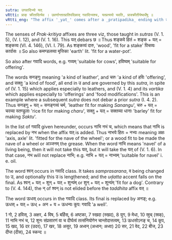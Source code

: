 ```yaml
---
sutra: उगवादिभ्यो यत्
vRtti: प्राक् क्रीतादित्येव । उवर्णान्तात्प्रातिपदिकाद् गवादिभ्यश्च, यत्प्रत्ययो भवति, प्राक्क्रीतीयेष्वर्थेषु ॥
vRtti_eng: "The affix '_yat_' comes after a _pratipadika_ ending with उ (long or short), and after the words गो and the rest, the senses of the affix being those taught upto _Sutra_ (V. 1.37)."
---
```

The senses of _Prak_-_kritiya_ affixes are three viz, those taught in _sutras_ (V. 1. 5), (V. I. 12), and (V. 1. 16). This यत् debars छ ॥ Thus शङ्कवे हितं = शङ्क + यत् = शङ्कव्य (VI. 4. 146), (VI. I. 79). As शङ्कव्यं दारु, 'wood', 'fit for a stake' पिचव्यः कार्पासः ॥ So also कमण्डलव्या मृत्तिका 'earth' lit. 'fit for a water-pot'.

So also after गवादि words, e.g. गव्यम् 'suitable for cows', हविष्यम् 'suitable for offering'.

The words सनङ्गुः meaning 'a kind of leather', and चरुः 'a kind of हविः 'offering', and सक्तुः 'a kind of food', all end in उ and are governed by this _sutra_, in spite of (V. 1. 15) which applies especially to leathers, and (V. 1. 4) and its _vartika_ which applies especially to 'offerings' and 'food modifications'. This is an example where a subsequent _sutra_ does not debar a prior _sutra_ (I. 4. 2). Thus सनङ्गु + यत् = सनङ्गव्यं चर्म, 'leather fit for making _Sanangu_', चरु + यत् = चरव्या स्तण्डुलाः 'rice fit for making _charu_', सक्तु + यत् = सक्तव्या धानाः 'barley' fit for making _Saktu_'.

In the list of गवादि given hereunder, occurs नाभि नभं च, which means that नाभि is replaced by नभ when the affix यत् is added. Thus नाभये हितः = नभ्यः meaning अक्षः 'axis, axle' lit. 'fitted for the nave of the wheel'; or a wood fit to be made the nave of a wheel or अञ्जनम् the grease. When the word नाभि means 'navel' of a living being, then it will not take this यत्, but it will take the यत् of (V. 1. 6). In that case, नभ will not replace नाभि; e.g. नाभि + यत् = नाभ्यम् 'suitable for navel' i. e. oil.

The word श्वन् occurs in गवादि class. It takes _samprasarana_, व being changed to उ, and optionally this उ is lengthened; and the _udatta_ accent falls on the final. As श्वन् + यत् = शुन् + यत् = शुन्य꣡म् or शुन् + यत् = शून्य꣡म् 'fit for a dog'. Contrary to (V. 4. 144), the न् of श्वन् is not elided before the _taddhita_ affix वत् ॥

The word ऊधस् occurs in the गवादि class. Its final is replaced by अनङ्; e.g. ऊधस् + यत् = ऊध् + अन + य = ऊधन्यः कूप: गवादि 'a well'.

1 गो, 2 हविस्, 3 अक्षर, 4 विष, 5 बर्हिस्, 6 अष्टका, 7 स्खदा (स्खद), 8 युग, 9 मेधा, 10 स्रुच् (स्रक्), 11 नाभि नभं च, 12 शुनः संप्रसारणं वा च दीर्घत्वं तत्संनियोगेन चान्तोदात्तत्वम्, 13 ऊधसोऽनङ् च, 14 कूप, 15 खद, 16 दर (उदर), 17 खर, 18 असुर, 19 अध्वन् (अध्वन; अध्वा) 20 सर, 21 वेद, 22 बीज, 23 दीप्त (दीस), 24 स्कन्द ॥
